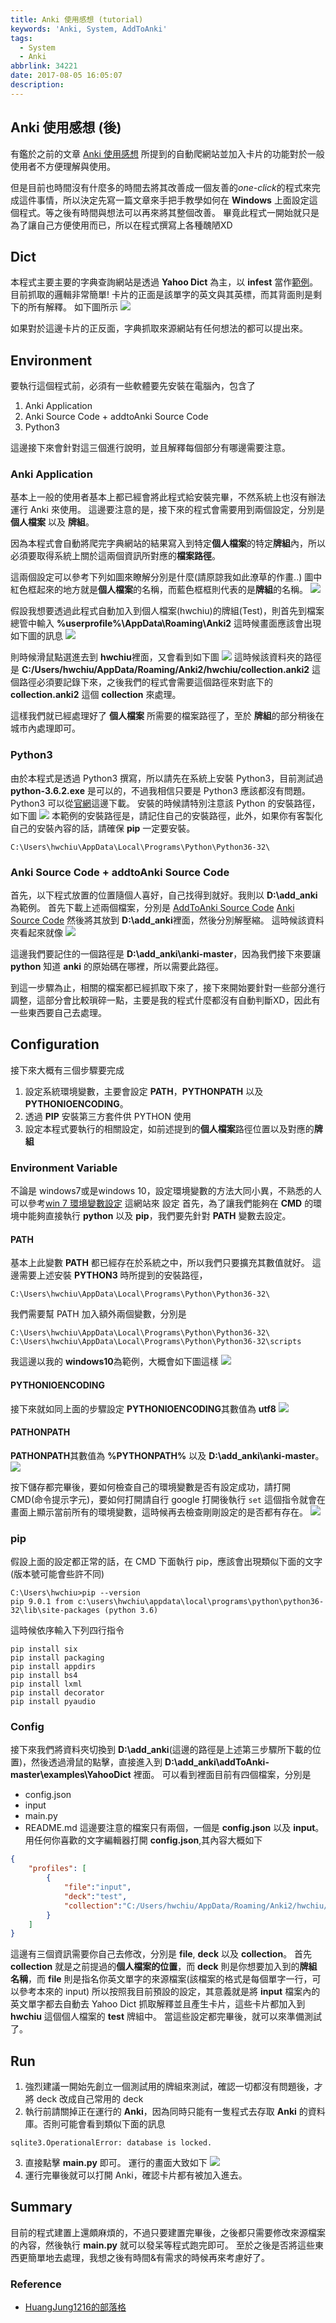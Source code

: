 ```yaml
---
title: Anki 使用感想 (tutorial)
keywords: 'Anki, System, AddToAnki'
tags:
  - System
  - Anki
abbrlink: 34221
date: 2017-08-05 16:05:07
description:
---
```


Anki 使用感想 (後)
---------------

有鑑於之前的文章 [Anki 使用感想](https://www.hwchiu.com/2017-03-01-anki-thoughts.html) 所提到的自動爬網站並加入卡片的功能對於一般使用者不方便理解與使用。

但是目前也時間沒有什麼多的時間去將其改善成一個友善的*one-click*的程式來完成這件事情，所以決定先寫一篇文章來手把手教學如何在 **Windows** 上面設定這個程式。等之後有時間與想法可以再來將其整個改善。
畢竟此程式一開始就只是為了讓自己方便使用而已，所以在程式撰寫上各種醜陋XD


## Dict
本程式主要主要的字典查詢網站是透過 **Yahoo Dict** 為主，以 **infest** 當作[範例](https://tw.dictionary.search.yahoo.com/search?p=infest&fr2=dict)。
目前抓取的邏輯非常簡單!
卡片的正面是該單字的英文與其英標，而其背面則是剩下的所有解釋。
如下圖所示
![](http://i.imgur.com/jfEb7u0.png)

如果對於這邊卡片的正反面，字典抓取來源網站有任何想法的都可以提出來。


<!--more-->

## Environment
要執行這個程式前，必須有一些軟體要先安裝在電腦內，包含了
1. Anki Application
2. Anki Source Code + addtoAnki Source Code
3. Python3

這邊接下來會針對這三個進行說明，並且解釋每個部分有哪邊需要注意。

### Anki Application
基本上一般的使用者基本上都已經會將此程式給安裝完畢，不然系統上也沒有辦法運行 Anki 來使用。
這邊要注意的是，接下來的程式會需要用到兩個設定，分別是 **個人檔案** 以及 **牌組**。

因為本程式會自動將爬完字典網站的結果寫入到特定**個人檔案**的特定**牌組**內，所以必須要取得系統上關於這兩個資訊所對應的**檔案路徑**。

這兩個設定可以參考下列如圖來瞭解分別是什麼(請原諒我如此潦草的作畫..)
圖中紅色框起來的地方就是**個人檔案**的名稱，而藍色框框則代表的是**牌組**的名稱。
![](http://i.imgur.com/5pcgQWu.png)


假設我想要透過此程式自動加入到個人檔案(hwchiu)的牌組(Test)，則首先到檔案總管中輸入 **%userprofile%\AppData\Roaming\Anki2**
這時候畫面應該會出現如下圖的訊息
![](http://i.imgur.com/24OQOZX.png)

則時候滑鼠點選進去到 **hwchiu**裡面，又會看到如下圖
![](http://i.imgur.com/b6YnnjN.png)
這時候該資料夾的路徑是
**C:/Users/hwchiu/AppData/Roaming/Anki2/hwchiu/collection.anki2**
這個路徑必須要記錄下來，之後我們的程式會需要這個路徑來對底下的 **collection.anki2** 這個 **collection** 來處理。

這樣我們就已經處理好了 **個人檔案** 所需要的檔案路徑了，至於 **牌組**的部分稍後在城市內處理即可。

### Python3
由於本程式是透過 Python3 撰寫，所以請先在系統上安裝 Python3，目前測試過
**python-3.6.2.exe** 是可以的，不過我相信只要是 Python3 應該都沒有問題。
Python3 可以從[官網](https://www.python.org/downloads/)這邊下載。
安裝的時候請特別注意該 Python 的安裝路徑，如下圖
![](http://i.imgur.com/M08pRnQ.png)
本範例的安裝路徑是，請記住自己的安裝路徑，此外，如果你有客製化自己的安裝內容的話，請確保 **pip** 一定要安裝。
```
C:\Users\hwchiu\AppData\Local\Programs\Python\Python36-32\
```

### Anki Source Code + addtoAnki Source Code
首先，以下程式放置的位置隨個人喜好，自己找得到就好。我則以 **D:\add_anki**為範例。
首先下載上述兩個檔案，分別是
[AddToAnki Source Code](https://github.com/hwchiu/addToAnki/archive/master.zip)
[Anki Source Code](https://github.com/dae/anki/archive/master.zip)
然後將其放到 **D:\add_anki**裡面，然後分別解壓縮。
這時候該資料夾看起來就像
![](http://i.imgur.com/y8eNZKK.png)

這邊我們要記住的一個路徑是 **D:\add_anki\anki-master**，因為我們接下來要讓 **python** 知道 **anki** 的原始碼在哪裡，所以需要此路徑。

到這一步驟為止，相關的檔案都已經抓取下來了，接下來開始要針對一些部分進行調整，這部分會比較瑣碎一點，主要是我的程式什麼都沒有自動判斷XD，因此有一些東西要自己去處理。

## Configuration
接下來大概有三個步驟要完成
1. 設定系統環境變數，主要會設定 **PATH**，**PYTHONPATH** 以及 **PYTHONIOENCODING**。
2. 透過 **PIP** 安裝第三方套件供 PYTHON 使用
3. 設定本程式要執行的相關設定，如前述提到的**個人檔案**路徑位置以及對應的**牌組**


### Environment Variable
不論是 windows7或是windows 10，設定環境變數的方法大同小異，不熟悉的人可以參考[win 7 環境變數設定](http://huangjung1216.pixnet.net/blog/post/148662170-win-7-%E7%92%B0%E5%A2%83%E8%AE%8A%E6%95%B8%E8%A8%AD%E5%AE%9A) 這網站來
設定
首先，為了讓我們能夠在 **CMD** 的環境中能夠直接執行 **python** 以及 **pip**，我們要先針對 **PATH** 變數去設定。

#### PATH
基本上此變數 **PATH** 都已經存在於系統之中，所以我們只要擴充其數值就好。
這邊需要上述安裝 **PYTHON3** 時所提到的安裝路徑，
```
C:\Users\hwchiu\AppData\Local\Programs\Python\Python36-32\
```
我們需要幫 PATH 加入額外兩個變數，分別是
```
C:\Users\hwchiu\AppData\Local\Programs\Python\Python36-32\
C:\Users\hwchiu\AppData\Local\Programs\Python\Python36-32\scripts
```
我這邊以我的 **windows10**為範例，大概會如下圖這樣
![](http://i.imgur.com/6UKbOi8.png)

#### PYTHONIOENCODING
接下來就如同上面的步驟設定
**PYTHONIOENCODING**其數值為 **utf8**
![](http://i.imgur.com/6bXxreB.png)

#### PATHONPATH
**PATHONPATH**其數值為 **%PYTHONPATH%** 以及 **D:\add_anki\anki-master**。
![](http://i.imgur.com/FkY5BPB.png)

按下儲存都完畢後，要如何檢查自己的環境變數是否有設定成功，請打開 CMD(命令提示字元)，要如何打開請自行 google
打開後執行 `set` 這個指令就會在畫面上顯示當前所有的環境變數，這時候再去檢查剛剛設定的是否都有存在。
![](http://i.imgur.com/AwlTQS5.png)
### pip
假設上面的設定都正常的話，在 CMD 下面執行 pip，應該會出現類似下面的文字 (版本號可能會些許不同)
```
C:\Users\hwchiu>pip --version
pip 9.0.1 from c:\users\hwchiu\appdata\local\programs\python\python36-32\lib\site-packages (python 3.6)
```
這時候依序輸入下列四行指令
```
pip install six
pip install packaging
pip install appdirs
pip install bs4
pip install lxml
pip install decorator
pip install pyaudio
```

### Config
接下來我們將資料夾切換到 **D:\add_anki**(這邊的路徑是上述第三步驟所下載的位置)，然後透過滑鼠的點擊，直接進入到 **D:\add_anki\addToAnki-master\examples\YahooDict** 裡面。
可以看到裡面目前有四個檔案，分別是
- config.json
- input
- main.py
- README.md
這邊要注意的檔案只有兩個，一個是 **config.json** 以及 **input**。
用任何你喜歡的文字編輯器打開 **config.json**,其內容大概如下
```json
{
    "profiles": [
 	 	{
	        "file":"input",
	        "deck":"test",
	        "collection":"C:/Users/hwchiu/AppData/Roaming/Anki2/hwchiu/collection.anki2"
	   	}
    ]
}
```
這邊有三個資訊需要你自己去修改，分別是 **file**, **deck** 以及 **collection**。
首先 **collection** 就是之前提過的**個人檔案的位置**，而 **deck** 則是你想要加入到的**牌組名稱**，而 **file** 則是指名你英文單字的來源檔案(該檔案的格式是每個單字一行，可以參考本來的 input)
所以按照我目前預設的設定，其意義就是將 **input** 檔案內的英文單字都去自動去 Yahoo Dict 抓取解釋並且產生卡片，這些卡片都加入到 **hwchiu** 這個個人檔案的 **test** 牌組中。
當這些設定都完畢後，就可以來準備測試了。

## Run
1. 強烈建議一開始先創立一個測試用的牌組來測試，確認一切都沒有問題後，才將 deck 改成自己常用的 deck
2. 執行前請關掉正在運行的 **Anki**，因為同時只能有一隻程式去存取 **Anki** 的資料庫。否則可能會看到類似下面的訊息
```
sqlite3.OperationalError: database is locked.
```
3. 直接點擊 **main.py** 即可。
運行的畫面大致如下
![](http://i.imgur.com/hKMLXPW.png)
4. 運行完畢後就可以打開 Anki，確認卡片都有被加入進去。

## Summary
目前的程式建置上還頗麻煩的，不過只要建置完畢後，之後都只需要修改來源檔案的內容，然後執行 **main.py** 就可以發呆等程式跑完即可。
至於之後是否將這些東西更簡單地去處理，我想之後有時間&有需求的時候再來考慮好了。

### Reference
- [HuangJung1216的部落格](http://huangjung1216.pixnet.net/blog)
